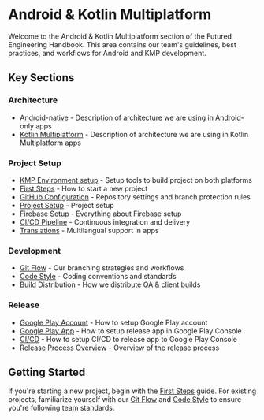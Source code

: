 # Android & Kotlin Multiplatform

Welcome to the Android & Kotlin Multiplatform section of the Futured Engineering Handbook.
This area contains our team's guidelines, best practices, and workflows for Android and KMP development.

## Key Sections

### Architecture

- [Android-native](architecture/00_native.md) - Description of architecture we are using in Android-only apps
- [Kotlin Multiplatform](architecture/10_kmp.md) - Description of architecture we are using in Kotlin Multiplatform apps

### Project Setup

- [KMP Environment setup](project_setup/00_env_setup.md) - Setup tools to build project on both platforms
- [First Steps](project_setup/10_new_repo.md) - How to start a new project
- [GitHub Configuration](project_setup/20_github.md) - Repository settings and branch protection rules
- [Project Setup](project_setup/30_project.md) - Project setup
- [Firebase Setup](project_setup/40_firebase.md) - Everything about Firebase setup
- [CI/CD Pipeline](project_setup/50_ci_cd.md) - Continuous integration and delivery
- [Translations](project_setup/60_translations.md) - Multilangual support in apps

### Development

- [Git Flow](development/00_git_flow.md) - Our branching strategies and workflows
- [Code Style](development/10_code_style.md) - Coding conventions and standards
- [Build Distribution](development/20_build_distrubution.md) - How we distribute QA & client builds

### Release

- [Google Play Account](release/00_google_play_account.md) - How to setup Google Play account
- [Google Play App](release/10_google_play_app.md) - How to setup release app in Google Play Console
- [CI/CD](release/20_ci_cd.md) - How to setup CI/CD to release app to Google Play Console
- [Release Process Overview](release/30_release_process.md) - Overview of the release process

## Getting Started

If you're starting a new project, begin with the [First Steps](project_setup/00_new_repo.md) guide. For existing projects, familiarize yourself with our [Git Flow](development/00_git_flow.md) and [Code Style](development/10_code_style.md) to ensure you're following team standards.
